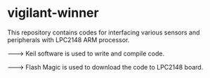 # vigilant-winner
This repository contains codes for interfacing various sensors and peripherals with LPC2148 ARM processor. 

---> Keil software is used to write and compile code.

---> Flash Magic is used to download the code to LPC2148 board.

